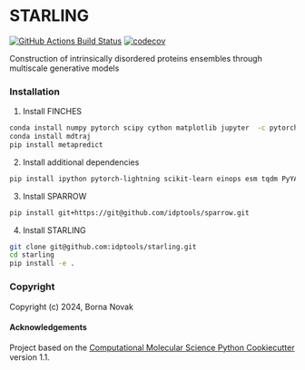 <!-- ![STARLING_LOGO_FULL](Lamprotornis_hildebrandti_-Tanzania-8-2c.jpg) -->
STARLING
==============================
[//]: # (Badges)
[![GitHub Actions Build Status](https://github.com/REPLACE_WITH_OWNER_ACCOUNT/starling/workflows/CI/badge.svg)](https://github.com/REPLACE_WITH_OWNER_ACCOUNT/starling/actions?query=workflow%3ACI)
[![codecov](https://codecov.io/gh/REPLACE_WITH_OWNER_ACCOUNT/starling/branch/main/graph/badge.svg)](https://codecov.io/gh/REPLACE_WITH_OWNER_ACCOUNT/starling/branch/main)


Construction of intrinsically disordered proteins ensembles through multiscale generative models

### Installation

1. Install FINCHES
```bash
conda install numpy pytorch scipy cython matplotlib jupyter  -c pytorch
conda install mdtraj
pip install metapredict
```
2. Install additional dependencies 
```bash
pip install ipython pytorch-lightning scikit-learn einops esm tqdm PyYAML h5py pandas pytest
```
3. Install SPARROW
```bash
pip install git+https://git@github.com/idptools/sparrow.git
```
4. Install STARLING
```bash
git clone git@github.com:idptools/starling.git
cd starling
pip install -e .
```


### Copyright

Copyright (c) 2024, Borna Novak


#### Acknowledgements
 
Project based on the 
[Computational Molecular Science Python Cookiecutter](https://github.com/molssi/cookiecutter-cms) version 1.1.
